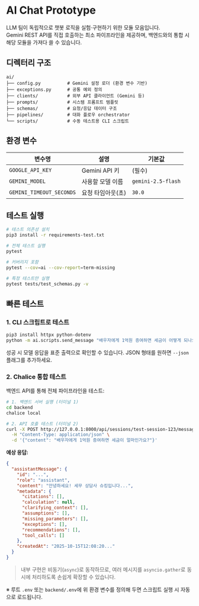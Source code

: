 # AI Chat Prototype

LLM 팀이 독립적으로 챗봇 로직을 실험·구현하기 위한 모듈 모음입니다.  
Gemini REST API를 직접 호출하는 최소 파이프라인을 제공하며, 백엔드와의 통합 시 해당 모듈을 가져다 쓸 수 있습니다.

## 디렉터리 구조

```
ai/
├── config.py          # Gemini 설정 로더 (환경 변수 기반)
├── exceptions.py      # 공통 예외 정의
├── clients/           # 외부 API 클라이언트 (Gemini 등)
├── prompts/           # 시스템 프롬프트 템플릿
├── schemas/           # 요청/응답 데이터 구조
├── pipelines/         # 대화 플로우 orchestrator
└── scripts/           # 수동 테스트용 CLI 스크립트
```

## 환경 변수

| 변수명 | 설명 | 기본값 |
|--------|------|--------|
| `GOOGLE_API_KEY` | Gemini API 키 | (필수) |
| `GEMINI_MODEL` | 사용할 모델 이름 | `gemini-2.5-flash` |
| `GEMINI_TIMEOUT_SECONDS` | 요청 타임아웃(초) | `30.0` |

## 테스트 실행

```bash
# 테스트 의존성 설치
pip3 install -r requirements-test.txt

# 전체 테스트 실행
pytest

# 커버리지 포함
pytest --cov=ai --cov-report=term-missing

# 특정 테스트만 실행
pytest tests/test_schemas.py -v
```

## 빠른 테스트

### 1. CLI 스크립트로 테스트

```bash
pip3 install httpx python-dotenv
python -m ai.scripts.send_message "배우자에게 1억원 증여하면 세금이 어떻게 되나요?"
```

성공 시 모델 응답을 표준 출력으로 확인할 수 있습니다. JSON 형태를 원하면 `--json` 플래그를 추가하세요.

### 2. Chalice 통합 테스트

백엔드 API를 통해 전체 파이프라인을 테스트:

```bash
# 1. 백엔드 서버 실행 (터미널 1)
cd backend
chalice local

# 2. API 호출 테스트 (터미널 2)
curl -X POST http://127.0.0.1:8000/api/sessions/test-session-123/messages \
  -H "Content-Type: application/json" \
  -d '{"content": "배우자에게 1억원 증여하면 세금이 얼마인가요?"}'
```

**예상 응답:**
```json
{
  "assistantMessage": {
    "id": "...",
    "role": "assistant",
    "content": "안녕하세요! 세무 상담사 슈킹입니다...",
    "metadata": {
      "citations": [],
      "calculation": null,
      "clarifying_context": [],
      "assumptions": [],
      "missing_parameters": [],
      "exceptions": [],
      "recommendations": [],
      "tool_calls": []
    },
    "createdAt": "2025-10-15T12:08:20..."
  }
}
```

> 내부 구현은 비동기(`async`)로 동작하므로, 여러 메시지를 `asyncio.gather`로 동시에 처리하도록 손쉽게 확장할 수 있습니다.

※ 루트 `.env` 또는 `backend/.env`에 위 환경 변수를 정의해 두면 스크립트 실행 시 자동으로 로드됩니다.
